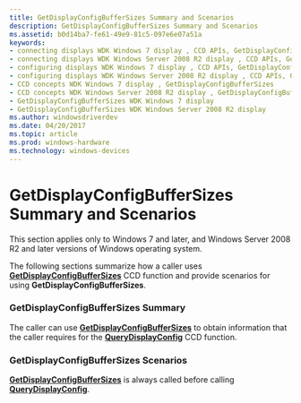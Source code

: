 ```yaml
---
title: GetDisplayConfigBufferSizes Summary and Scenarios
description: GetDisplayConfigBufferSizes Summary and Scenarios
ms.assetid: b0d14ba7-fe61-49e9-81c5-097e6e07a51a
keywords:
- connecting displays WDK Windows 7 display , CCD APIs, GetDisplayConfigBufferSizes
- connecting displays WDK Windows Server 2008 R2 display , CCD APIs, GetDisplayConfigBufferSizes
- configuring displays WDK Windows 7 display , CCD APIs, GetDisplayConfigBufferSizes
- configuring displays WDK Windows Server 2008 R2 display , CCD APIs, GetDisplayConfigBufferSizes
- CCD concepts WDK Windows 7 display , GetDisplayConfigBufferSizes
- CCD concepts WDK Windows Server 2008 R2 display , GetDisplayConfigBufferSizes
- GetDisplayConfigBufferSizes WDK Windows 7 display
- GetDisplayConfigBufferSizes WDK Windows Server 2008 R2 display
ms.author: windowsdriverdev
ms.date: 04/20/2017
ms.topic: article
ms.prod: windows-hardware
ms.technology: windows-devices
---
```


# GetDisplayConfigBufferSizes Summary and Scenarios


This section applies only to Windows 7 and later, and Windows Server 2008 R2 and later versions of Windows operating system.

The following sections summarize how a caller uses [**GetDisplayConfigBufferSizes**](https://msdn.microsoft.com/library/windows/hardware/ff566772) CCD function and provide scenarios for using **GetDisplayConfigBufferSizes**.

### <span id="getdisplayconfigbuffersizes_summary"></span><span id="GETDISPLAYCONFIGBUFFERSIZES_SUMMARY"></span>GetDisplayConfigBufferSizes Summary

The caller can use [**GetDisplayConfigBufferSizes**](https://msdn.microsoft.com/library/windows/hardware/ff566772) to obtain information that the caller requires for the [**QueryDisplayConfig**](https://msdn.microsoft.com/library/windows/hardware/ff569215) CCD function.

### <span id="getdisplayconfigbuffersizes_scenarios"></span><span id="GETDISPLAYCONFIGBUFFERSIZES_SCENARIOS"></span>GetDisplayConfigBufferSizes Scenarios

[**GetDisplayConfigBufferSizes**](https://msdn.microsoft.com/library/windows/hardware/ff566772) is always called before calling [**QueryDisplayConfig**](https://msdn.microsoft.com/library/windows/hardware/ff569215).

 

 






